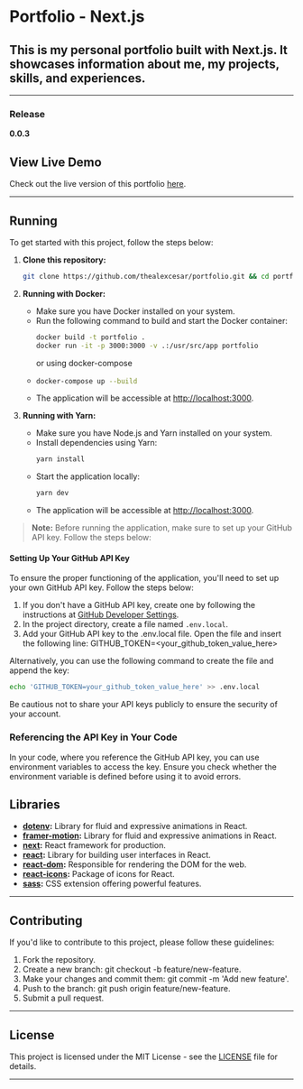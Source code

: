 # Portfolio - Next.js

## This is my personal portfolio built with Next.js. It showcases information about me, my projects, skills, and experiences.

---

### Release
**0.0.3**

## View Live Demo
Check out the live version of this portfolio [here](https://alexcesar.dev).

[//]: # (TODO ADD IMAGE)

---

## Running

To get started with this project, follow the steps below:

1. **Clone this repository:**

   ```bash
   git clone https://github.com/thealexcesar/portfolio.git && cd portfolio
   ```

2. **Running with Docker:**
    - Make sure you have Docker installed on your system.
    - Run the following command to build and start the Docker container:
      ```bash 
      docker build -t portfolio .
      docker run -it -p 3000:3000 -v .:/usr/src/app portfolio
      ```
      or using docker-compose
    - ```bash
      docker-compose up --build
      ```
    - The application will be accessible at [http://localhost:3000](http://localhost:3000).

3. **Running with Yarn:**
    - Make sure you have Node.js and Yarn installed on your system.
    - Install dependencies using Yarn:
      ```bash
      yarn install
      ```
    - Start the application locally:
      ```bash
      yarn dev
      ```
    - The application will be accessible at [http://localhost:3000](http://localhost:3000).

> **Note:** Before running the application, make sure to set up your GitHub API key. Follow the steps below:

#### Setting Up Your GitHub API Key

To ensure the proper functioning of the application, you'll need to set up your own GitHub API key. Follow the steps below:

1. If you don't have a GitHub API key, create one by following the instructions at [GitHub Developer Settings](https://github.com/settings/developers).
2. In the project directory, create a file named `.env.local`.
3. Add your GitHub API key to the .env.local file. Open the file and insert the following line:
GITHUB_TOKEN=<your_github_token_value_here>

Alternatively, you can use the following command to create the file and append the key:
```bash
echo 'GITHUB_TOKEN=your_github_token_value_here' >> .env.local
```
Be cautious not to share your API keys publicly to ensure the security of your account.

### Referencing the API Key in Your Code

In your code, where you reference the GitHub API key, you can use environment variables to access the key.
Ensure you check whether the environment variable is defined before using it to avoid errors.

## Libraries

- **[dotenv](https://www.npmjs.com/package/dotenv):** Library for fluid and expressive animations in React.
- **[framer-motion](https://www.framer.com/api/motion/):** Library for fluid and expressive animations in React.
- **[next](https://nextjs.org/docs/getting-started):** React framework for production.
- **[react](https://reactjs.org/docs/getting-started.html):** Library for building user interfaces in React.
- **[react-dom](https://reactjs.org/docs/react-dom.html):** Responsible for rendering the DOM for the web.
- **[react-icons](https://react-icons.github.io/react-icons/):** Package of icons for React.
- **[sass](https://sass-lang.com/documentation):** CSS extension offering powerful features.

---

## Contributing

If you'd like to contribute to this project, please follow these guidelines:

1. Fork the repository.
2. Create a new branch: git checkout -b feature/new-feature.
3. Make your changes and commit them: git commit -m 'Add new feature'.
4. Push to the branch: git push origin feature/new-feature.
5. Submit a pull request.

---

## License

This project is licensed under the MIT License - see the [LICENSE](https://github.com/thealexcesar/portfolio/blob/main/LICENSE) file for details.

---
